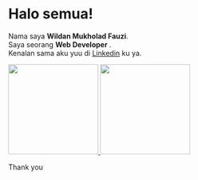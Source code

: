 # Halo semua! 
Nama saya **Wildan Mukholad Fauzi**.\
Saya seorang **Web Developer** .\
Kenalan sama aku yuu di [Linkedin](https://www.linkedin.com/in/wildan-mukholad-fauzi-4167b41a5/) ku ya.
 
<p align="left">
<a href="https://github.com/Wildannz11">
  <img height="180em" src="https://github-readme-stats-eight-theta.vercel.app/api?username=Wildannz11&show_icons=true&theme=algolia&include_all_commits=true&count_private=true"/>
  <img height="180em" src="https://github-readme-stats-eight-theta.vercel.app/api/top-langs/?username=Wildannz11&layout=compact&langs_count=8&theme=algolia"/>
</a>
</p>

Thank you

<!--
**Wildannz11/Wildannz11** is a ✨ _special_ ✨ repository because its `README.md` (this file) appears on your GitHub profile.

Here are some ideas to get you started:

- 🔭 I’m currently working on ...
- 🌱 I’m currently learning ...
- 👯 I’m looking to collaborate on ...
- 🤔 I’m looking for help with ...
- 💬 Ask me about ...
- 📫 How to reach me: ...
- 😄 Pronouns: ...
- ⚡ Fun fact: ...
-->
